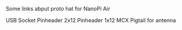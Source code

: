 Some links abput proto hat for NanoPi Air 

USB Socket
Pinheader 2x12
Pinheader 1x12
MCX Pigtail for antenna
